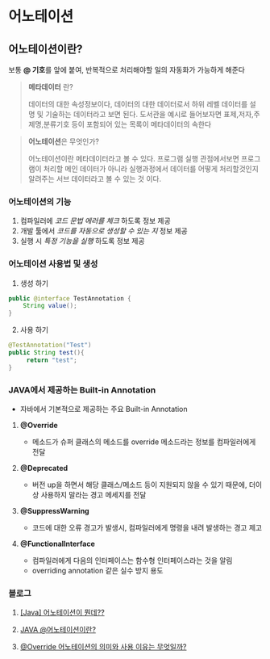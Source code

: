 # 어노테이션

## 어노테이션이란?
보통 **@ 기호**를 앞에 붙여, 반복적으로 처리해야할 일의 자동화가 가능하게 해준다

> **메타데이터** 란?
> 
> 데이터의 대한 속성정보이다, 데이터의 대한 데이터로서
하위 레벨 데이터를 설명 및 기술하는 데이터라고 보면 된다.
도서관을 예시로 들어보자면 표제,저자,주제명,분류기호 등이 포함되어 있는 목록이 메타데이터의 속한다


> **어노테이션**은 무엇인가?
>
> 어노테이션이란 메타데이터라고 볼 수 있다.
프로그램 실행 관점에서보면 프로그램이 처리할 메인 데이터가 아니라 실행과정에서 데이터를 어떻게 처리할것인지
알려주는 서브 데이터라고 볼 수 있는 것 이다.

### 어노테이션의 기능
1. 컴파일러에 *코드 문법 에러를 체크* 하도록 정보 제공
2. 개발 툴에서 *코드를 자동으로 생성할 수 있는 지* 정보 제공
3. 실행 시 *특정 기능을 실행* 하도록 정보 제공

### 어노테이션 사용법 및 생성
1. 생성 하기

```java
public @interface TestAnnotation {
    String value();
}
```
2. 사용 하기

```java
@TestAnnotation("Test")
public String test(){
     return "test";
}
```


### JAVA에서 제공하는 Built-in Annotation
- 자바에서 기본적으로 제공하는 주요 Built-in Annotation
1. **@Override**
    - 메소드가 슈퍼 클래스의 메소드를 override 메소드라는 정보를 컴파일러에게 전달

2. **@Deprecated**
    - 버전 up을 하면서 해당 클래스/메소드 등이 지원되지 않을 수 있기 때문에, 더이상 사용하지 말라는 경고 메세지를 전달

3. **@SuppressWarning**
   - 코드에 대한 오류 경고가 발생시, 컴파일러에게 명령을 내려 발생하는 경고 제고

4. **@FunctionalInterface**
    - 컴파일러에게 다음의 인터페이스는 함수형 인터페이스라는 것을 알림
    - overriding annotation 같은 실수 방지 용도



### 블로그
1. [[Java] 어노테이션이 뭔데??](https://velog.io/@jkijki12/annotation)

2. [JAVA @어노테이션이란?](https://simostory.tistory.com/32)

3. [@Override 어노테이션의 의미와 사용 이유는 무엇일까?](https://velog.io/@pearl0725/Override-%EC%96%B4%EB%85%B8%ED%85%8C%EC%9D%B4%EC%85%98%EC%9D%98-%EC%9D%98%EB%AF%B8%EC%99%80-%EC%82%AC%EC%9A%A9-%EC%9D%B4%EC%9C%A0%EB%8A%94-%EB%AC%B4%EC%97%87%EC%9D%BC%EA%B9%8C)
